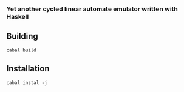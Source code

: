 ### Yet another cycled linear automate emulator written with Haskell

## Building
```shell
cabal build
```

## Installation
```shell
cabal instal -j
```
